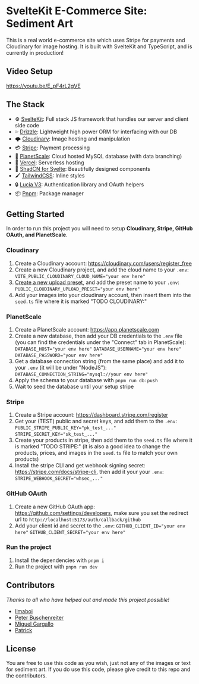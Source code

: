 # SvelteKit E-Commerce Site: Sediment Art

This is a real world e-commerce site which uses Stripe for payments and Cloudinary for image hosting. It is built with SvelteKit and TypeScript, and is currently in production!

## Video Setup

https://youtu.be/E_pF4rL2gVE

## The Stack

- ⚙️ [SvelteKit]("https://kit.svelte.dev/docs/introduction"): Full stack JS framework that handles our server and client side code
- 💦 [Drizzle]("https://orm.drizzle.team/docs/overview"): Lightweight high power ORM for interfacing with our DB
- 🌩️ [Cloudinary]("https://svelte.cloudinary.dev/"): Image hosting and manipulation
- 💳 [Stripe]("https://stripe.com/docs"): Payment processing
- 💽 [PlanetScale]("https://planetscale.com/"): Cloud hosted MySQL database (with data branching)
- 🚀 [Vercel]("https://vercel.com/home"): Serverless hosting
- 🎨 [ShadCN for Svelte]("https://www.shadcn-svelte.com/"): Beautifully designed components
- 🖌️ [TailwindCSS]("https://tailwindcss.com/docs/installation"): Inline styles
- 🔒 [Lucia V3]("https://v3.lucia-auth.com/"): Authentication library and OAuth helpers
- 📦 [Pnpm]("https://pnpm.io/"): Package manager

## Getting Started

In order to run this project you will need to setup **Cloudinary, Stripe, GitHub OAuth, and PlanetScale**.

### Cloudinary

1. Create a Cloudinary account: https://cloudinary.com/users/register_free
2. Create a new Cloudinary project, and add the cloud name to your `.env`:
   `VITE_PUBLIC_CLOUDINARY_CLOUD_NAME="your env here"`
3. [Create a new upload preset]("https://cloudinary.com/documentation/upload_presets#managing_upload_presets_using_the_settings_ui"), and add the preset name to your `.env`:
   `PUBLIC_CLOUDINARY_UPLOAD_PRESET="your env here"`
4. Add your images into your cloudinary account, then insert them into the `seed.ts` file where it is marked "TODO CLOUDINARY:"

### PlanetScale

1. Create a PlanetScale account: https://app.planetscale.com
2. Create a new database, then add your DB credentials to the `.env` file (you can find the credentials under the "Connect" tab in PlanetScale):
   `DATABASE_HOST="your env here"`
   `DATABASE_USERNAME="your env here"`
   `DATABASE_PASSWORD="your env here"`
3. Get a database connection string (from the same place) and add it to your `.env` (it will be under "NodeJS"):
   `DATABASE_CONNECTION_STRING="mysql://your env here"`
4. Apply the schema to your database with `pnpm run db:push`
5. Wait to seed the database until your setup stripe

### Stripe

1. Create a Stripe account: https://dashboard.stripe.com/register
2. Get your (TEST) public and secret keys, and add them to the `.env`:
   `PUBLIC_STRIPE_PUBLIC_KEY="pk_test_..."`
   `STRIPE_SECRET_KEY="sk_test_..."`
3. Create your products in stripe, then add them to the `seed.ts` file where it is marked "TODO STRIPE:" (it is also a good idea to change the products, prices, and images in the `seed.ts` file to match your own products)
4. Install the stripe CLI and get webhook signing secret: https://stripe.com/docs/stripe-cli, then add it your your `.env`:
   `STRIPE_WEBHOOK_SECRET="whsec_..."`

### GitHub OAuth

1. Create a new GitHub OAuth app: https://github.com/settings/developers, make sure you set the redirect url to `http://localhost:5173/auth/callback/github`
2. Add your client id and secret to the `.env`:
   `GITHUB_CLIENT_ID="your env here"`
   `GITHUB_CLIENT_SECRET="your env here"`

### Run the project

1. Install the dependencies with `pnpm i`
2. Run the project with `pnpm run dev`

## Contributors

_Thanks to all who have helped out and made this project possible!_

- [llmaboi](https://github.com/llmaboi)
- [Peter Buschenreiter](https://github.com/Peter-512)
- [Miguel Gargallo](https://github.com/miguelgargallo)
- [Patrick](https://github.com/PatrickG)

## License

You are free to use this code as you wish, just not any of the images or text for sediment art. If you do use this code, please give credit to this repo and the contributors.
